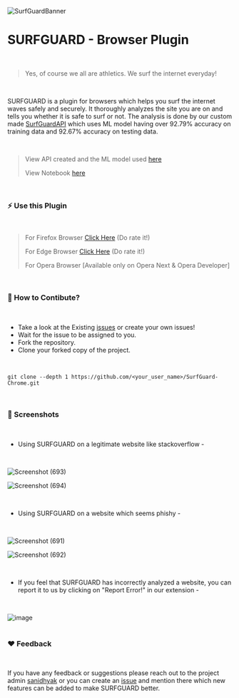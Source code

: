 ![SurfGuardBanner](https://github.com/notsanidhyak/SurfGuard-Chrome/assets/86651116/58c502ca-e819-4d03-a7bf-909508edca29)


# SURFGUARD - Browser Plugin
<br>

> Yes, of course we all are athletics. We surf the internet everyday!
<br>

SURFGUARD is a plugin for browsers which helps you surf the internet waves safely and securely. It thoroughly analyzes the site you are on and tells you whether it is safe to surf or not. The analysis is done by our custom made [SurfGuardAPI](https://github.com/notsanidhyak/SurfGuardAPI) which uses ML model having over 92.79% accuracy on training data and 92.67% accuracy on testing data.

<br>

> View API created and the ML model used [here](https://github.com/notsanidhyak/SurfGuardAPI) <p>
> View Notebook [here](https://github.com/notsanidhyak/SurfGuardAPI/blob/main/SurfGuard.ipynb)

<br>

### ⚡ Use this Plugin
<br>

> For Firefox Browser [Click Here](https://addons.mozilla.org/en-US/firefox/addon/surfguard/) (Do rate it!)<p>
> For Edge Browser [Click Here](https://microsoftedge.microsoft.com/addons/detail/surfguard/lmnkefihkdaalahabdhiekneociikekl) (Do rate it!)<p>
> For Opera Browser [Available only on Opera Next & Opera Developer]

<br>

### 🤝 How to Contibute?
<br>

- Take a look at the Existing [issues](https://github.com/notsanidhyak/SurfGuard-Chrome/issues) or create your own issues!
- Wait for the issue to be assigned to you.
- Fork the repository.
- Clone your forked copy of the project.
<br>

```
git clone --depth 1 https://github.com/<your_user_name>/SurfGuard-Chrome.git
```

<br>

### 📸 Screenshots

<br>

- Using SURFGUARD on a legitimate website like stackoverflow -
<br>

![Screenshot (693)](https://github.com/notsanidhyak/SurfGuard-Chrome/assets/86651116/c6b1b76c-8231-49d7-b246-ad33df9e3405)

![Screenshot (694)](https://github.com/notsanidhyak/SurfGuard-Chrome/assets/86651116/db5e39ad-d1a0-41fd-b0ed-5bb64daa7314)

<br>

- Using SURFGUARD on a website which seems phishy -
<br>

![Screenshot (691)](https://github.com/notsanidhyak/SurfGuard-Chrome/assets/86651116/c4156a1d-f185-434c-81a5-efe1ff9cd84b)

![Screenshot (692)](https://github.com/notsanidhyak/SurfGuard-Chrome/assets/86651116/fdb385ab-9509-4b83-afa2-92160b408705)

<br>

- If you feel that SURFGUARD has incorrectly analyzed a website, you can report it to us by clicking on "Report Error!" in our extension -
<br>

![image](https://github.com/notsanidhyak/SurfGuard-Chrome/assets/86651116/17a398e9-e029-4ece-b64c-bb74f3eadf79)
<br>
<br>
### ❤️ Feedback
<br>

If you have any feedback or suggestions please reach out to the project admin [sanidhyak](https://github.com/notsanidhyak) or you can create an [issue](https://github.com/notsanidhyak/SurfGuard-Chrome/issues) and mention there which new features can be added to make SURFGUARD better.


